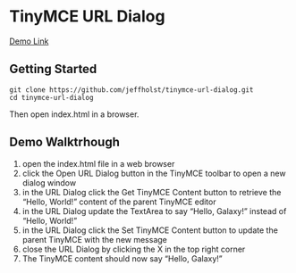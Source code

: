 # TinyMCE URL Dialog

[Demo Link](https://jeffholst.github.io/tinymce-url-dialog/index.html)

## Getting Started
```
git clone https://github.com/jeffholst/tinymce-url-dialog.git
cd tinymce-url-dialog
```

Then open index.html in a browser.

## Demo Walktrhough

1) open the index.html file in a web browser
1) click the Open URL Dialog button in the TinyMCE toolbar to open a new dialog window
1) in the URL Dialog click the Get TinyMCE Content button to retrieve the “Hello, World!” content of the parent TinyMCE editor
1) in the URL Dialog update the TextArea to say “Hello, Galaxy!” instead of “Hello, World!”
1) in the URL Dialog click the Set TinyMCE Content button to update the parent TinyMCE with the new message
1) close the URL Dialog by clicking the X in the top right corner
1) The TinyMCE content should now say “Hello, Galaxy!”
